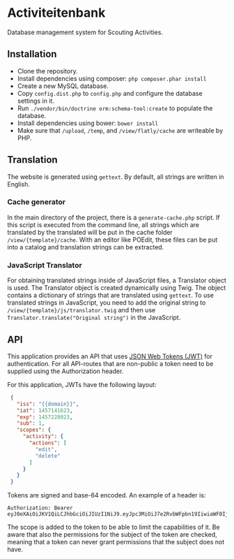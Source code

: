 # Activiteitenbank
Database management system for Scouting Activities.

## Installation
* Clone the repository.
* Install dependencies using composer: `php composer.phar install`
* Create a new MySQL database.
* Copy `config.dist.php` to `config.php` and configure the database settings in it.
* Run `./vendor/bin/doctrine orm:schema-tool:create` to populate the database.
* Install dependencies using bower: `bower install`
* Make sure that `/upload`, `/temp`, and `/view/flatly/cache` are writeable by PHP.

## Translation
The website is generated using `gettext`. By default, all strings are written in English.

### Cache generator
In the main directory of the project, there is a `generate-cache.php` script. If this script is executed from the
command line, all strings which are translated by the translated will be put in the cache folder
`/view/{template}/cache`. With an editor like POEdit, these files can be put into a catalog and translation strings can
be extracted.

### JavaScript Translator
For obtaining translated strings inside of JavaScript files, a Translator object is used. The Translator object is
created dynamically using Twig. The object contains a dictionary of strings that are translated using `gettext`. To
use translated strings in JavaScript, you need to add the original string to `/view/{template}/js/translator.twig` and
then use `Translator.translate("Original string")` in the JavaScript.

## API
This application provides an API that uses [JSON Web Tokens (JWT)](http://jwt.io/) for authentication.
For all API-routes that are non-public a token need to be supplied using the Authorization header.

For this application, JWTs have the following layout:
```json
 {
   "iss": "{{domain}}",
   "iat": 1457141623,
   "exp": 1457228023,
   "sub": 1,
   "scopes": {
     "activity": {
       "actions": [
         "edit",
         "delete"
       ]
     }
   }
 }
```
Tokens are signed and base-64 encoded. An example of a header is:
```
Authorization: Bearer eyJ0eXAiOiJKV1QiLCJhbGciOiJIUzI1NiJ9.eyJpc3MiOiJ7e2RvbWFpbn19IiwiaWF0IjoxNDU3MTQxNjIzLCJleHAiOjE0NTcyMjgwMjMsInN1YiI6MSwic2NvcGVzIjp7ImFjdGl2aXR5Ijp7ImFjdGlvbnMiOlsiZWRpdCIsImRlbGV0ZSJdfX19.2lSXvVWWE5bgYcCY95eooRN11GSP4EQTHvX_AWMJaO4
```
The scope is added to the token to be able to limit the capabilities of it. Be aware that also the permissions for the
subject of the token are checked, meaning that a token can never grant permissions that the subject does not have.